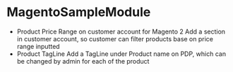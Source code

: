 # MagentoSampleModule
- Product Price Range on customer account for Magento 2
Add a section in customer account, so customer can filter products base on price range inputted
- Product TagLine
Add a TagLine under Product name on PDP, which can be changed by admin for each of the product
